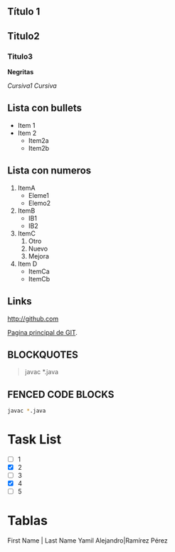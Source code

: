 ## Título 1
## Titulo2
### Titulo3
**Negritas**

*Cursiva1*
_Cursiva_

## Lista con bullets
* Item 1
* Item 2
  * Item2a
  * Item2b
 
## Lista con numeros
1. ItemA
   * Eleme1
   * Elemo2
2. ItemB
   * IB1
   * IB2
3. ItemC
   1. Otro
   2. Nuevo
   3. Mejora
4. Item D
    * ItemCa
    * ItemCb
  
## Links
http://github.com

[Pagina principal de GIT](http://github.com).

## BLOCKQUOTES
> javac *.java

## FENCED CODE BLOCKS
```bash
javac *.java
```

# Task List
- [ ] 1
- [x] 2
- [ ] 3
- [x] 4
- [ ] 5

# Tablas
First Name | Last Name
Yamil Alejandro|Ramírez Pérez 

